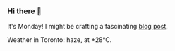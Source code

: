### Hi there :wave:

It's Monday! I might be crafting a fascinating [blog post](https://www.benjaminwuethrich.dev).

Weather in Toronto: haze, at +28°C.
